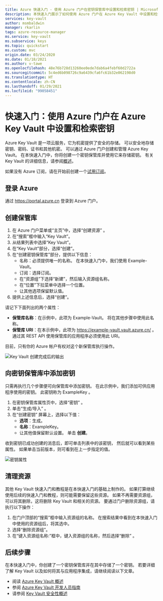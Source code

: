 ```yaml
---
title: Azure 快速入门 - 使用 Azure 门户在密钥保管库中设置和检索密钥 | Microsoft Docs
description: 本快速入门展示了如何使用 Azure 门户在 Azure Key Vault 中设置和检索密钥
services: key-vault
author: msmbaldwin
manager: rkarlin
tags: azure-resource-manager
ms.service: key-vault
ms.subservice: keys
ms.topic: quickstart
ms.custom: mvc
origin.date: 03/24/2020
ms.date: 01/18/2021
ms.author: v-tawe
ms.openlocfilehash: 48e76b728d13260ee0ede7dab6a4febf60d2722a
ms.sourcegitcommit: 5c4ed6b098726c9a6439cfa6fc61b32e062198d0
ms.translationtype: HT
ms.contentlocale: zh-CN
ms.lasthandoff: 01/29/2021
ms.locfileid: "99058451"
---
```

# <a name="quickstart-set-and-retrieve-a-key-from-azure-key-vault-using-the-azure-portal"></a>快速入门：使用 Azure 门户在 Azure Key Vault 中设置和检索密钥

Azure Key Vault 是一项云服务，它为机密提供了安全的存储。 可以安全地存储密钥、密码、证书和其他机密。 可以通过 Azure 门户创建和管理 Azure Key Vault。 在本快速入门中，你将创建一个密钥保管库并使用它来存储密钥。 有关 Key Vault 的详细信息，请参阅[概述](../general/overview.md)。

如果没有 Azure 订阅，请在开始前创建一个[试用订阅](https://www.microsoft.com/china/azure/index.html?fromtype=cn)。

## <a name="sign-in-to-azure"></a>登录 Azure

通过 https://portal.azure.cn 登录到 Azure 门户。

## <a name="create-a-vault"></a>创建保管库

1. 在 Azure 门户菜单或“主页”中，选择“创建资源” 。
2. 在“搜索”框中输入“Key Vault”。
3. 从结果列表中选择“Key Vault”。
4. 在“Key Vault”部分，选择“创建”。
5. 在“创建密钥保管库”部分，提供以下信息：
    - 名称：必须提供唯一的名称。 在本快速入门中，我们使用 Example-Vault。 
    - 订阅：选择订阅。
    - 在“资源组”下选择“新建”，然后输入资源组名称。
    - 在“位置”下拉菜单中选择一个位置。
    - 让其他选项保留默认值。
6. 提供上述信息后，选择“创建”。

请记下下面列出的两个属性：

* **保管库名称**：在示例中，此项为 Example-Vault。 将在其他步骤中使用此名称。
* **保管库 URI**：在本示例中，此项为 https://example-vault.vault.azure.cn/ 。 通过其 REST API 使用保管库的应用程序必须使用此 URI。

目前，只有你的 Azure 帐户有权对这个新保管库执行操作。

![Key Vault 创建完成后的输出](../media/keys/quick-create-portal/vault-properties.png)

## <a name="add-a-key-to-key-vault"></a>向密钥保管库中添加密钥

只需再执行几个步骤便可向保管库中添加密钥。 在此示例中，我们添加可供应用程序使用的密钥。 此密钥称为 ExampleKey  。

1. 在密钥保管库属性页中，选择“密钥”  。
2. 单击“生成/导入”  。
3. 在“创建密钥”  屏幕上，选择以下值：
    - **选项**：生成。
    - **名称**：ExampleKey。
    - 让其他值保留默认设置。 单击 **创建**。

收到密钥已成功创建的消息后，即可单击列表中的该密钥， 然后就可以看到某些属性。 如果单击当前版本，则可看到在上一步指定的值。

![密钥属性](../media/keys/quick-create-portal/current-version-hidden.png)


## <a name="clean-up-resources"></a>清理资源

其他 Key Vault 快速入门和教程是在本快速入门的基础上制作的。 如果打算继续使用后续的快速入门和教程，则可能需要保留这些资源。
如果不再需要资源组，可以将其删除，这将删除 Key Vault 和相关的资源。 要通过门户删除资源组，请执行以下操作：

1. 在门户顶部的“搜索”框中输入资源组的名称。 在搜索结果中看到在本快速入门中使用的资源组后，将其选中。
2. 选择“删除资源组”。
3. 在“键入资源组名称:”框中，键入资源组的名称，然后选择“删除” 。


## <a name="next-steps"></a>后续步骤

在本快速入门中，你创建了一个密钥保管库并在其中存储了一个密钥。 若要详细了解 Key Vault 以及如何将其与应用程序集成，请继续阅读以下文章。

- 阅读 [Azure Key Vault 概述](../general/overview.md)
- 参阅 [Azure Key Vault 开发人员指南](../general/developers-guide.md)
- 请参阅 [Key Vault 安全性概述](../general/security-overview.md)